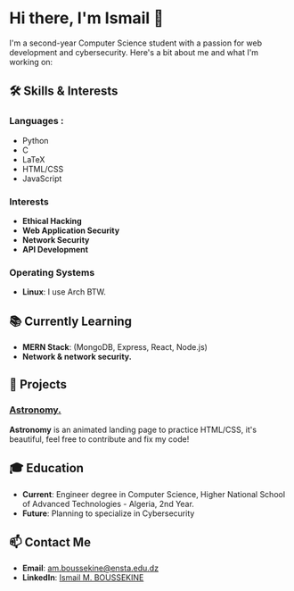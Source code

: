 # Hi there, I'm Ismail 👋

I'm a second-year Computer Science student with a passion for web development and cybersecurity. Here's a bit about me and what I'm working on:

## 🛠 Skills & Interests

### Languages  : 
- Python
- C
- LaTeX
- HTML/CSS
- JavaScript


### Interests
- **Ethical Hacking**
- **Web Application Security**
- **Network Security**
- **API Development**

### Operating Systems
- **Linux**: I use Arch BTW.

## 📚 Currently Learning
- **MERN Stack**: (MongoDB, Express, React, Node.js)
- **Network & network security.**

## 🔭 Projects

### [Astronomy.](https://github.com/1sma31L/astronomy)
**Astronomy** is an animated landing page to practice HTML/CSS, it's beautiful, feel free to contribute and fix my code!  

## 🎓 Education
- **Current**: Engineer degree in Computer Science, Higher National School of Advanced Technologies - Algeria, 2nd Year.
- **Future**: Planning to specialize in Cybersecurity

## 📫 Contact Me
- **Email**: [am.boussekine@ensta.edu.dz](mailto:your.email@example.com)
- **LinkedIn**: [Ismail M. BOUSSEKINE](https://www.linkedin.com/in/ismail-boussekine/)
